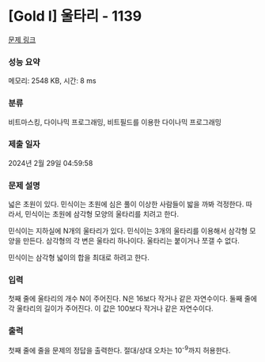 # [Gold I] 울타리 - 1139 

[문제 링크](https://www.acmicpc.net/problem/1139) 

### 성능 요약

메모리: 2548 KB, 시간: 8 ms

### 분류

비트마스킹, 다이나믹 프로그래밍, 비트필드를 이용한 다이나믹 프로그래밍

### 제출 일자

2024년 2월 29일 04:59:58

### 문제 설명

<p>넓은 초원이 있다. 민식이는 초원에 심은 풀이 이상한 사람들이 밟을 까봐 걱정한다. 따라서, 민식이는 초원에 삼각형 모양의 울타리를 치려고 한다.</p>

<p>민식이는 지하실에 N개의 울타리가 있다. 민식이는 3개의 울타리를 이용해서 삼각형 모양을 만든다. 삼각형의 각 변은 울타리 하나이다. 울타리는 붙이거나 쪼갤 수 없다.</p>

<p>민식이는 삼각형 넓이의 합을 최대로 하려고 한다.</p>

### 입력 

 <p>첫째 줄에 울타리의 개수 N이 주어진다. N은 16보다 작거나 같은 자연수이다. 둘째 줄에 각 울타리의 길이가 주어진다. 이 값은 100보다 작거나 같은 자연수이다.</p>

### 출력 

 <p>첫째 줄에 줄을 문제의 정답을 출력한다. 절대/상대 오차는 10<sup>-9</sup>까지 허용한다.</p>

